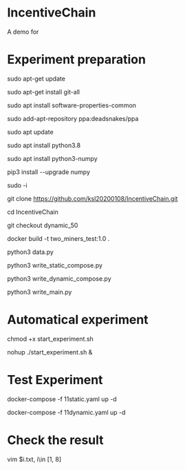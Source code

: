 # IncentiveChain
A demo for

# Experiment preparation
sudo apt-get update

sudo apt-get install git-all

sudo apt install software-properties-common

sudo add-apt-repository ppa:deadsnakes/ppa

sudo apt update

sudo apt install python3.8

sudo apt install python3-numpy

pip3 install --upgrade numpy

sudo -i

git clone https://github.com/ksl20200108/IncentiveChain.git

cd IncentiveChain

git checkout dynamic_50

docker build -t two_miners_test:1.0 .

python3 data.py

python3 write_static_compose.py

python3 write_dynamic_compose.py

python3 write_main.py

# Automatical experiment

chmod +x start_experiment.sh

nohup ./start_experiment.sh &

# Test Experiment

docker-compose -f 11static.yaml up -d

docker-compose -f 11dynamic.yaml up -d

# Check the result

vim $i.txt, i\in [1, 8]

